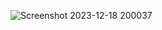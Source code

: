 
![Screenshot 2023-12-18 200037](https://github.com/mhmdhasbi/Login_API/assets/129669124/68f50514-b1ea-4e89-b182-d3d35bdb32ea)
